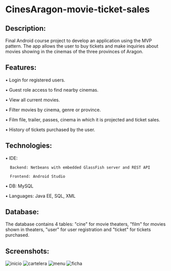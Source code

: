 # CinesAragon-movie-ticket-sales

## Description:

Final Android course project to develop an application using the MVP pattern. 
The app allows the user to buy tickets and make inquiries about movies showing in the cinemas of the three provinces of Aragon.

## Features:

  • Login for registered users.

  • Guest role access to find nearby cinemas.

  • View all current movies.

  • Filter movies by cinema, genre or province.

  • Film file, trailer, passes, cinema in which it is projected and ticket sales.

  • History of tickets purchased by the user.
  
## Technologies:

  • IDE:
    
      Backend: Netbeans with embedded GlassFish server and REST API
    
      Frontend: Android Studio
    
  • DB: MySQL

  • Languages: Java EE, SQL, XML
  
## Database:

The database contains 4 tables: "cine" for movie theaters, "film" for movies shown in theaters, "user" for user registration and "ticket" for tickets purchased.



## Screenshots:

![inicio](https://github.com/fdeazagra/CinesAragon-movie-ticket-sales/blob/main/Im%C3%A1genes_README/Screenshot_20211007-003941.jpg)
![cartelera](https://github.com/fdeazagra/CinesAragon-movie-ticket-sales/blob/main/Im%C3%A1genes_README/Screenshot_20211007-004041.jpg)
![menu](https://github.com/fdeazagra/CinesAragon-movie-ticket-sales/blob/main/Im%C3%A1genes_README/Screenshot_20211007-004149.jpg)
![ficha](https://github.com/fdeazagra/CinesAragon-movie-ticket-sales/blob/main/Im%C3%A1genes_README/Screenshot_20211007-004211.jpg)
